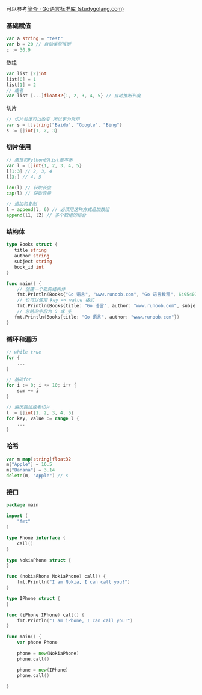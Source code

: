 可以参考[简介 · Go语言标准库 (studygolang.com)](https://books.studygolang.com/The-Golang-Standard-Library-by-Example/)

### 基础赋值

```go
var a string = "test"
var b = 20 // 自动类型推断
c := 30.9
```

数组

```go
var list [2]int
list[0] = 1
list[1] = 2
// 或者
var list [...]float32{1, 2, 3, 4, 5} // 自动推断长度
```

切片

```go
// 切片长度可以改变 所以更为常用
var s = []string{"Baidu", "Google", "Bing"}
s := []int{1, 2, 3}
```

### 切片使用

```go
// 感觉和Python的list差不多
var l = []int{1, 2, 3, 4, 5}
l[1:3] // 2, 3, 4
l[3:] // 4, 5
```

```go
len(l) // 获取长度
cap(l) // 获取容量
```

```go
// 追加和复制
l = append(l, 6) // 必须用这种方式追加数组
append(l1, l2) // 多个数组的结合
```

### 结构体

```go
type Books struct {
   title string
   author string
   subject string
   book_id int
}
```

```go
func main() {
    // 创建一个新的结构体
    fmt.Println(Books{"Go 语言", "www.runoob.com", "Go 语言教程", 6495407})
    // 也可以使用 key => value 格式
    fmt.Println(Books{title: "Go 语言", author: "www.runoob.com", subject: "Go 语言教程", book_id: 6495407})
    // 忽略的字段为 0 或 空
   fmt.Println(Books{title: "Go 语言", author: "www.runoob.com"})
}
```

### 循环和遍历

```go
// while true
for {
	...
}
```

```go
// 基础for
for i := 0; i <= 10; i++ {
	sum += i
}
```

```go
// 遍历数组或者切片
l := []int{1, 2, 3, 4, 5}
for key, value := range l {
	...
}
```

### 哈希

```go
var m map[string]float32
m["Apple"] = 16.5
m["Banana"] = 3.14
delete(m, "Apple") // s
```



### 接口

```go
package main

import (
    "fmt"
)

type Phone interface {
    call()
}

type NokiaPhone struct {
}

func (nokiaPhone NokiaPhone) call() {
    fmt.Println("I am Nokia, I can call you!")
}

type IPhone struct {
}

func (iPhone IPhone) call() {
    fmt.Println("I am iPhone, I can call you!")
}

func main() {
    var phone Phone

    phone = new(NokiaPhone)
    phone.call()

    phone = new(IPhone)
    phone.call()

}
```

